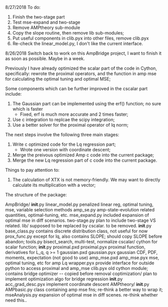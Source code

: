 8/27/2018
To do:
1. Finish the two-stage part
2. Test mse-expand and two-stage
3. Remove AMPtheory sub-module
4. Copy the slope routine, then remove lib sub-modules;
5. Put useful components in clib.pyx into other files, remove clib.pyx
6. Re-check the linear_model.py, I don't like the current interface.

8/26/2018
Switch back to work on this AmpBridge project, I want to finish it as soon as possible. Maybe in a week.

Previously I have already optimized the scalar part of the code in Cython, specifically: rewrote the proximal operators, and the function in amp mse for calculating the optimal tuning and optimal MSE;

Some components which can be further improved in the cscalar part include:
1. The Gaussian part can be implemented using the erf() function; no sure which is faster
   * Fixed, erf is much more accurate and 2 times faster;
2. Use c integration to replcae the scipy integration;
3. Use a better solver for the proximal operator of lq norm;


The next steps involve the following three main stages:
1. Write c optimized code for the Lq regression part;
   * Wrote one version with coordinate descent;
2. Merge the preivous optimized Amp c code into the current package;
3. Merge the new Lq regression part of c code into the current package.

Things to pay attention to:
1. The calculation of XTX is not memory-friendly. We may want to directly calculate its multiplication with a vector;

The structure of the package:

AmpBridge/
  __init__.py
  linear_model.py       penalized linear reg, optimal tuning, mse, variable selection methods
  amp_se.py             amp-state-evolution related quantities, optimal-tuning, etc.
  mse_expand.py         included expansion of optimal mse in diff scenarios.
  two-stage.py          plan to include two-stage VS related.
  lib/                  supposed to be replaced by cscalar. to be removed.
    __init__.py
    base_class.py       contains discrete distribution class, not useful for now
    prox_func.py        except for lq, also contains SLOPE; should copy SLOPE before abandon;
    tools.py            bisect_search, multi-test, normalize
  cscalar/              cython for scalar function;
    __init__.py
    proximal.pxd
    proximal.pyx        proximal function, derivatives for L_q, q >= 1
    gaussian.pxd
    gaussian.pyx        gaussian CDF, PDF, moments, expectation (not good to use)
    amp_mse.pxd
    amp_mse.pyx         mse, optimal tuning, etc for amp Lq
    wrapper.pyx         provide interface for outside python to access proximal and amp_mse
    clib.pyx            old cython module; contains bridge optimizer -- copied before removal
  coptimization/        plan to implement optimization algo for bridge regression
    __init__.py
    acc_grad_desc.pyx   implement coordinate descent
  AMPtheory/
    __init__.py
    AMPbasic.py         class containing amp mse fns; re-think a better way to wrap it;
    mseAnalysis.py      expansion of optimal mse in diff scenes. re-think whether need this..

